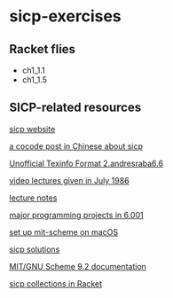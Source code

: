 # sicp-exercises
## Racket flies
- ch1_1.1
- ch1_1.5

## SICP-related resources

[sicp website ](https://mitpress.mit.edu/sites/default/files/sicp/index.html)

[a cocode post in Chinese about sicp](http://cocode.cc/t/sicp/3397/48)

[Unofficial Texinfo Format 2.andresraba6.6](https://sarabander.github.io/sicp/html/index.xhtml)

[video lectures given in July 1986](https://ocw.mit.edu/courses/electrical-engineering-and-computer-science/6-001-structure-and-interpretation-of-computer-programs-spring-2005/video-lectures/)

[lecture notes](https://ocw.mit.edu/courses/electrical-engineering-and-computer-science/6-001-structure-and-interpretation-of-computer-programs-spring-2005/lecture-notes/)

[major programming projects in 6.001](https://ocw.mit.edu/courses/electrical-engineering-and-computer-science/6-001-structure-and-interpretation-of-computer-programs-spring-2005/projects/)

[set up mit-scheme on macOS](http://rayhightower.com/blog/2015/02/18/sicp-study-group/)

[sicp solutions](http://community.schemewiki.org/?sicp-solutions)

[MIT/GNU Scheme 9.2 documentation](https://www.gnu.org/software/mit-scheme/documentation/mit-scheme-ref/)

[sicp collections in Racket](http://docs.racket-lang.org/sicp-manual/index.html?q=sicp#%28part._.Introduction_to_the__lang_sicp_language%29)